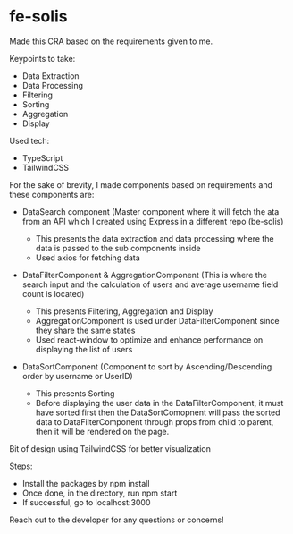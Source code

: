 # fe-solis

Made this CRA based on the requirements given to me.

Keypoints to take:
- Data Extraction
- Data Processing
- Filtering
- Sorting
- Aggregation
- Display

Used tech:
- TypeScript
- TailwindCSS

For the sake of brevity, I made components based on requirements and these components are:

- DataSearch component (Master component where it will fetch the ata from an API which I created using Express in a different repo (be-solis)
    - This presents the data extraction and data processing where the data is passed to the sub components inside
    - Used axios for fetching data

- DataFilterComponent & AggregationComponent (This is where the search input and the calculation of users and average username field count is located)
    - This presents Filtering, Aggregation and Display
    - AggregationComponent is used under DataFilterComponent since they share the same states
    - Used react-window to optimize and enhance performance on displaying the list of users
      
- DataSortComponent (Component to sort by Ascending/Descending order by username or UserID)
    - This presents Sorting
    - Before displaying the user data in the DataFilterComponent, it must have sorted first then the DataSortComopnent will pass the sorted data to DataFilterComponent through props from child to parent, then it will be rendered on the page.

Bit of design using TailwindCSS for better visualization

Steps:

- Install the packages by npm install
- Once done, in the directory, run npm start
- If successful, go to localhost:3000

Reach out to the developer for any questions or concerns!


